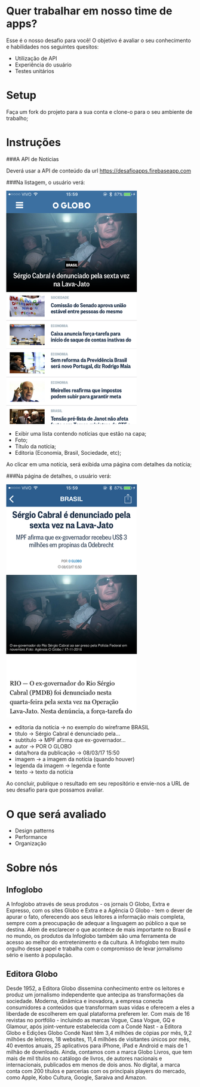# Quer trabalhar em nosso time de apps? 

Esse é o nosso desafio para você!
O objetivo é avaliar o seu conhecimento e habilidades nos seguintes quesitos:

* Utilização de API
* Experiência do usuário
* Testes unitários

# Setup

Faça um fork do projeto para a sua conta e clone-o para o seu ambiente de trabalho;

# Instruções

###A API de Notícias

Deverá usar a API de conteúdo da url https://desafioapps.firebaseapp.com

###Na listagem, o usuário verá:

<p align="left">
  <img src="wireframes/image1.PNG" width="350"/>
</p>

- Exibir uma lista contendo notícias que estão na capa;
- Foto;
- Título da notícia;
- Editoria (Economia, Brasil, Sociedade, etc);

Ao clicar em uma notícia, será exibida uma página com detalhes da notícia;

###Na página de detalhes, o usuário verá:

<p align="left">
  <img src="wireframes/image2.PNG" width="350"/>
</p>

- editoria da notícia -> no exemplo do wireframe BRASIL
- título -> Sérgio Cabral é denunciado pela...
- subtítulo -> MPF afirma que ex-governador...
- autor -> POR O GLOBO
- data/hora da publicação -> 08/03/17 15:50
- imagem -> a imagem da notícia (quando houver)
- legenda da imagem -> legenda e fonte
- texto -> texto da notícia

Ao concluir, publique o resultado em seu repositório e envie-nos a URL de seu desafio para que possamos avaliar.

# O que será avaliado

* Design patterns
* Performance
* Organização

# Sobre nós

## Infoglobo
A Infoglobo através de seus produtos - os jornais O Globo, Extra e Expresso, com os sites Globo e Extra e a Agência O Globo - tem o dever de apurar o fato, oferecendo aos seus leitores a informação mais completa, sempre com a preocupação de adequar a linguagem ao público a que se destina. Além de esclarecer o que acontece de mais importante no Brasil e no mundo, os produtos da Infoglobo também são uma ferramenta de acesso ao melhor do entretenimento e da cultura. A Infoglobo tem muito orgulho desse papel e trabalha com o compromisso de levar jornalismo sério e isento à população.

## Editora Globo
Desde 1952, a Editora Globo dissemina conhecimento entre os leitores e produz um jornalismo independente que antecipa as transformações da sociedade. Moderna, dinâmica e inovadora, a empresa conecta consumidores a conteúdos que transformam suas vidas e oferecem a eles a liberdade de escolherem em qual plataforma preferem ler. Com mais de 16 revistas no portfólio - incluindo as marcas Vogue, Casa Vogue, GQ e Glamour, após joint-venture estabelecida com a Condé Nast - a Editora Globo e Edições Globo Condé Nast têm 3,4 milhões de cópias por mês, 9,2 milhões de leitores, 18 websites, 11,4 milhões de visitantes únicos por mês, 40 eventos anuais, 25 aplicativos para iPhone, iPad e Android e mais de 1 milhão de downloads. Ainda, contamos com a marca Globo Livros, que tem mais de mil títulos no catálogo de livros, de autores nacionais e internacionais, publicados em menos de dois anos. No digital, a marca conta com 200 títulos e parcerias com os principais players do mercado, como Apple, Kobo Cultura, Google, Saraiva and Amazon.
